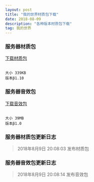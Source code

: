 ```yaml
---
layout: post
title: "我的世界材质包下载"
date: 2018-08-09
description: "各种版本材质包下载"
tag: 我的世界
---
```


### 服务器材质包



[下载材质包](https://www.thelunai.ml/MCServer/pack.zip)



```

大小 339KB
版本β1.10

```

### 服务器音效包



[下载音效包](https://www.thelunai.ml/MCServer/sounds.zip)



```

大小 39MB
版本β1.0

```

### 服务器材质包更新日志

> 2018年8月9日 20:08:03 发布材质包

### 服务器音效包更新日志

> 2018年8月9日 20:08:14 发布音效包
